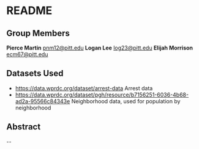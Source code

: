 # README

## Group Members
**Pierce Martin** pnm12@pitt.edu
**Logan Lee** log23@pitt.edu
**Elijah Morrison** ecm67@pitt.edu

## Datasets Used
* https://data.wprdc.org/dataset/arrest-data Arrest data
* https://data.wprdc.org/dataset/pgh/resource/b7156251-6036-4b68-ad2a-95566c84343e Neighborhood data, used for population by neighborhood

## Abstract

--